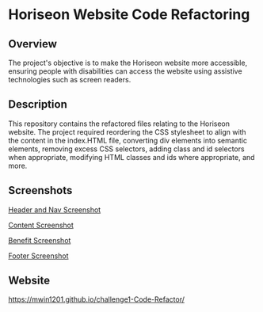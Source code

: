 # Horiseon Website Code Refactoring

## Overview
The project's objective is to make the Horiseon website more accessible, ensuring people with disabilities can access the website using assistive technologies such as screen readers.

## Description
This repository contains the refactored files relating to the Horiseon website. The project required reordering the CSS stylesheet to align with the content in the index.HTML file, converting div elements into semantic elements, removing excess CSS selectors, adding class and id selectors when appropriate, modifying HTML classes and ids where appropriate, and more.

## Screenshots
[Header and Nav Screenshot](assets/images/Header-and-Nav.jpg?raw=true)

[Content Screenshot](assets/images/Content.jpg)

[Benefit Screenshot](assets/images/Benefit.jpg)

[Footer Screenshot](assets/images/Footer.jpg)


## Website
https://mwin1201.github.io/challenge1-Code-Refactor/

